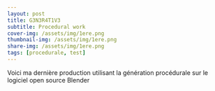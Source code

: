 ```yaml
---
layout: post
title: G3N3R4T1V3
subtitle: Procedural work
cover-img: /assets/img/1ere.png
thumbnail-img: /assets/img/1ere.png
share-img: /assets/img/1ere.png
tags: [procedurale, test]
---
```

Voici ma dernière production utilisant la génération procédurale sur le logiciel open source Blender
